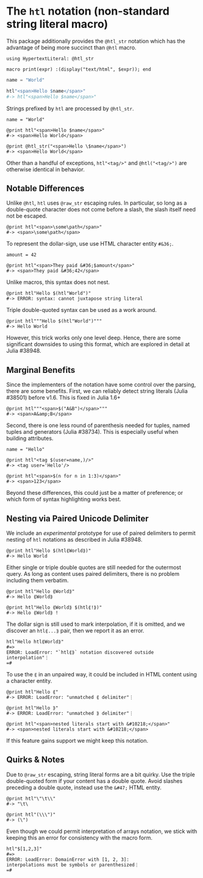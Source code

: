 # The `htl` notation (non-standard string literal macro)

This package additionally provides the `@htl_str` notation which has the
advantage of being more succinct than `@htl` macro.

    using HypertextLiteral: @htl_str

    macro print(expr) :(display("text/html", $expr)); end

```julia
name = "World"

htl"<span>Hello $name</span>"
#-> htl"<span>Hello $name</span>"
```

Strings prefixed by `htl` are processed by `@htl_str`.

    name = "World"

    @print htl"<span>Hello $name</span>"
    #-> <span>Hello World</span>

    @print @htl_str("<span>Hello \$name</span>")
    #-> <span>Hello World</span>

Other than a handful of exceptions, `htl"<tag/>"` and `@htl("<tag/>")`
are otherwise identical in behavior.

## Notable Differences

Unlike `@htl`, `htl` uses `@raw_str` escaping rules. In particular, so
long as a double-quote character does not come before a slash, the slash
itself need not be escaped.

    @print htl"<span>\some\path</span>"
    #-> <span>\some\path</span>

To represent the dollar-sign, use use HTML character entity `#&36;`.

    amount = 42

    @print htl"<span>They paid &#36;$amount</span>"
    #-> <span>They paid &#36;42</span>

Unlike macros, this syntax does not nest.

    @print htl"Hello $(htl"World")"
    #-> ERROR: syntax: cannot juxtapose string literal

Triple double-quoted syntax can be used as a work around.

    @print htl"""Hello $(htl"World")"""
    #-> Hello World

However, this trick works only one level deep. Hence, there are some
significant downsides to using this format, which are explored in detail
at Julia #38948.

## Marginal Benefits

Since the implementers of the notation have some control over the
parsing, there are some benefits. First, we can reliably detect string
literals (Julia #38501) before v1.6. This is fixed in Julia 1.6+

    @print htl"""<span>$("A&B")</span>"""
    #-> <span>A&amp;B</span>

Second, there is one less round of parenthesis needed for tuples, named
tuples and generators (Julia #38734). This is especially useful when
building attributes.

    name = "Hello"

    @print htl"<tag $(user=name,)/>"
    #-> <tag user='Hello'/>

    @print htl"<span>$(n for n in 1:3)</span>"
    #-> <span>123</span>

Beyond these differences, this could just be a matter of preference; or
which form of syntax highlighting works best.

## Nesting via Paired Unicode Delimiter

We include an _experimental_ prototype for use of paired delimiters to
permit nesting of `htl` notations as described in Julia #38948.

    @print htl"Hello $(htl⟪World⟫)"
    #-> Hello World

Either single or triple double quotes are still needed for the outermost
query. As long as content uses paired delimiters, there is no problem
including them verbatim.

    @print htl"Hello ⟪World⟫"
    #-> Hello ⟪World⟫

    @print htl"Hello ⟪World⟫ $(htl⟪!⟫)"
    #-> Hello ⟪World⟫ !

The dollar sign is still used to mark interpolation, if it is omitted,
and we discover an `htl⟪...⟫` pair, then we report it as an error.

    htl"Hello htl⟪World⟫"
    #=>
    ERROR: LoadError: "`htl⟪⟫` notation discovered outside interpolation"⋮
    =#

To use the `⟪` in an unpaired way, it could be included in HTML content
using a character entity.

    @print htl"Hello ⟪"
    #-> ERROR: LoadError: "unmatched ⟪ delimiter"⋮

    @print htl"Hello ⟫"
    #-> ERROR: LoadError: "unmatched ⟫ delimiter"⋮

    @print htl"<span>nested literals start with &#10218;</span>"
    #-> <span>nested literals start with &#10218;</span>

If this feature gains support we might keep this notation.

## Quirks & Notes

Due to `@raw_str` escaping, string literal forms are a bit quirky. Use
the triple double-quoted form if your content has a double quote. Avoid
slashes preceding a double quote, instead use the `&#47;` HTML entity.

    @print htl"\"\t\\"
    #-> "\t\

    @print htl"(\\\")"
    #-> (\")

Even though we could permit interpretation of arrays notation, we stick
with keeping this an error for consistency with the macro form.

    htl"$[1,2,3]"
    #=>
    ERROR: LoadError: DomainError with [1, 2, 3]:
    interpolations must be symbols or parenthesized⋮
    =#
